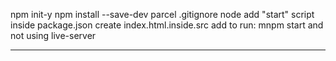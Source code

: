 npm init-y
npm install --save-dev parcel
.gitignore node
add "start" script inside package.json
create index.html.inside.src
add to run: mnpm start and not using live-server

---


